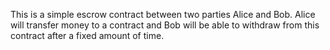 This is a simple escrow contract between two parties Alice and Bob. Alice will 
transfer money to a contract and Bob will be able to withdraw from this contract after a fixed
amount of time. 
